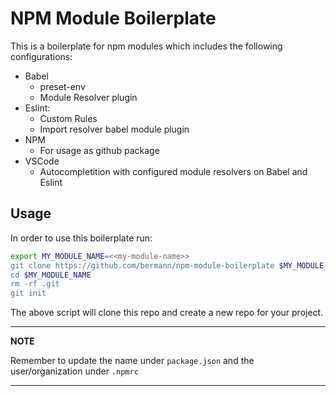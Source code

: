 # NPM Module Boilerplate

This is a boilerplate for npm modules which includes the following configurations:
- Babel
  - preset-env
  - Module Resolver plugin
- Eslint:
  - Custom Rules
  - Import resolver babel module plugin
- NPM
  - For usage as github package
- VSCode
  - Autocompletition with configured module resolvers on Babel and Eslint

## Usage
In order to use this boilerplate run:

```bash
export MY_MODULE_NAME=<<my-module-name>>
git clone https://github.com/bermann/npm-module-boilerplate $MY_MODULE_NAME
cd $MY_MODULE_NAME
rm -rf .git
git init
```

The above script will clone this repo and create a new repo for your project.

---
**NOTE**

Remember to update the name under `package.json` and the user/organization under `.npmrc`

---